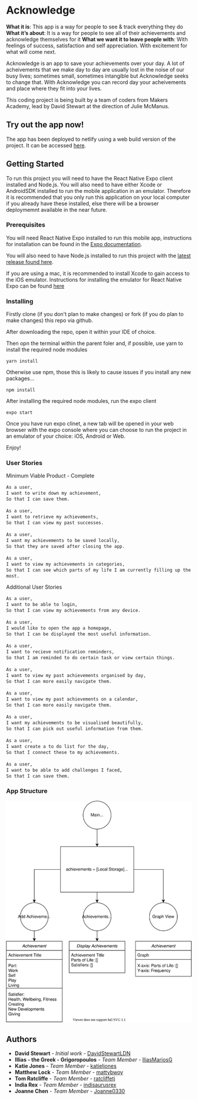 # Acknowledge

**What it is**: This app is a way for people to see & track everything they do
**What it’s about**: It is a way for people to see all of their achievements and acknowledge themselves for it
**What we want it to leave people with**: With feelings of success, satisfaction and self appreciation. With excitement for what will come next.

Acknowledge is an app to save your achievements over your day. A lot of acheivements that we make day to day are usually lost in the noise of our busy lives; sometimes small, sometimes intangible but Acknowledge seeks to change that. With Acknowledge you can record day your acheivements and place where they fit into your lives.

This coding project is being built by a team of coders from Makers Academy, lead by David Stewart at the direction of Julie McManus.

## Try out the app now!

The app has been deployed to netlify using a web build version of the project. It can be accessed [here](https://access-your-achievements.netlify.app/).

## Getting Started

To run this project you will need to have the React Native Expo client installed and Node.js. You will also need to have either Xcode or AndroidSDK installed to run the mobile application in an emulator. Therefore it is recommended that you only run this application on your local computer if you already have these installed, else there will be a browser deploymemnt available in the near future.

### Prerequisites

You will need React Native Expo installed to run this mobile app, instructions for installation can be found in the [Expo documentation](https://docs.expo.io/get-started/installation/).

You will also need to have Node.js installed to run this project with the [latest release found here](https://nodejs.org/en/).

If you are using a mac, it is recommended to install Xcode to gain access to the iOS emulator. Instructions for installing the emulator for React Native Expo can be found [here](https://docs.expo.io/workflow/ios-simulator/)

### Installing

Firstly clone (if you don't plan to make changes) or fork (if you do plan to make changes) this repo via github.

After downloading the repo, open it within your IDE of choice.

Then opn the terminal within the parent foler and, if possible, use yarn to install the required node modules

```
yarn install
```
Otherwise use npm, those this is likely to cause issues if you install any new packages...

```
npm install
```
After installing the required node modules, run the expo client

```
expo start
```

Once you have run expo clinet, a new tab will be opened in your web browser with the expo console where you can choose to run the project in an emulator of your choice: iOS, Android or Web.

Enjoy!

### User Stories

Minimum Viable Product - Complete

```
As a user,
I want to write down my achievement,
So that I can save them.

As a user,
I want to retrieve my achievements,
So that I can view my past successes.

As a user,
I want my achievements to be saved locally,
So that they are saved after closing the app.

As a user,
I want to view my achievements in categories,
So that I can see which parts of my life I am currently filling up the most.
```

Additional User Stories
```
As a user,
I want to be able to login,
So that I can view my achievements from any device.

As a user,
I would like to open the app a homepage,
So that I can be displayed the most useful information.

As a user,
I want to recieve notification reminders,
So that I am reminded to do certain task or view certain things.

As a user,
I want to view my past achievements organised by day,
So that I can more easily navigate them.

As a user,
I want to view my past achievements on a calendar,
So that I can more easily navigate them.

As a user,
I want my achievements to be visualised beautifully,
So that I can pick out useful information from them.

As a user,
I want create a to do list for the day,
So that I connect these to my achievements.

As a user,
I want to be able to add challenges I faced,
So that I can save them.
```

### App Structure
<p align="center">
<img src="images/access-flow-1.svg" width="600" />
</p>

## Authors

* **David Stewart** - *Initial work* - [DavidStewartLDN](https://github.com/DavidStewartLDN)
* **Illias - the Greek - Grigoropoulos** - *Team Member* - [IliasMariosG](https://github.com/IliasMariosG)
* **Katie Jones** - *Team Member* - [katieljones](https://github.com/katieljones)
* **Matthew Lock** - *Team Member* - [mattybwoy](https://github.com/mattybwoy)
* **Tom Ratcliffe** - *Team Member* - [ratcliffetj](https://github.com/ratcliffetj)
* **India Rex** - *Team Member* - [indisaurusrex](https://github.com/indisaurusrex)
* **Joanne Chen** - *Team Member* - [Joanne0330](https://github.com/Joanne0330)

